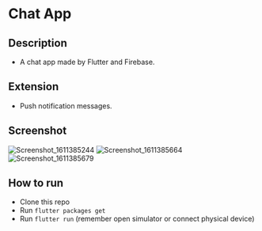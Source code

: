 # Chat App

## Description
* A chat app made by Flutter and Firebase.

## Extension
* Push notification messages.

## Screenshot
![Screenshot_1611385244](https://user-images.githubusercontent.com/44774183/105573052-6dde7700-5d8d-11eb-976c-06729f10f709.png)
![Screenshot_1611385664](https://user-images.githubusercontent.com/44774183/105573028-42f42300-5d8d-11eb-9924-d2cc88594e07.png)
![Screenshot_1611385679](https://user-images.githubusercontent.com/44774183/105573156-273d4c80-5d8e-11eb-95d4-1914d84972d4.png)


## How to run
* Clone this repo
* Run `flutter packages get`
* Run `flutter run` (remember open simulator or connect physical device)
